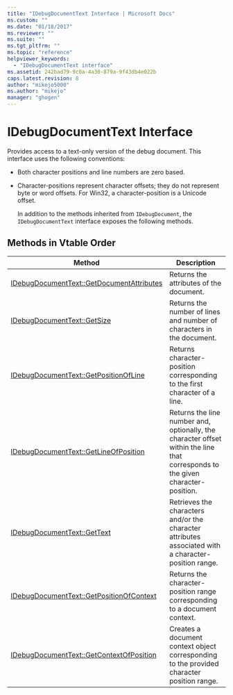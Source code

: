 ```yaml
---
title: "IDebugDocumentText Interface | Microsoft Docs"
ms.custom: ""
ms.date: "01/18/2017"
ms.reviewer: ""
ms.suite: ""
ms.tgt_pltfrm: ""
ms.topic: "reference"
helpviewer_keywords:
  - "IDebugDocumentText interface"
ms.assetid: 242bad79-9c0a-4a30-879a-9f43db4e022b
caps.latest.revision: 8
author: "mikejo5000"
ms.author: "mikejo"
manager: "ghogen"
---
```

# IDebugDocumentText Interface
Provides access to a text-only version of the debug document. This interface uses the following conventions:

- Both character positions and line numbers are zero based.

- Character-positions represent character offsets; they do not represent byte or word offsets. For Win32, a character-position is a Unicode offset.

  In addition to the methods inherited from `IDebugDocument`, the `IDebugDocumentText` interface exposes the following methods.

## Methods in Vtable Order

|Method|Description|
|------------|-----------------|
|[IDebugDocumentText::GetDocumentAttributes](../../winscript/reference/idebugdocumenttext-getdocumentattributes.md)|Returns the attributes of the document.|
|[IDebugDocumentText::GetSize](../../winscript/reference/idebugdocumenttext-getsize.md)|Returns the number of lines and number of characters in the document.|
|[IDebugDocumentText::GetPositionOfLine](../../winscript/reference/idebugdocumenttext-getpositionofline.md)|Returns character-position corresponding to the first character of a line.|
|[IDebugDocumentText::GetLineOfPosition](../../winscript/reference/idebugdocumenttext-getlineofposition.md)|Returns the line number and, optionally, the character offset within the line that corresponds to the given character-position.|
|[IDebugDocumentText::GetText](../../winscript/reference/idebugdocumenttext-gettext.md)|Retrieves the characters and/or the character attributes associated with a character-position range.|
|[IDebugDocumentText::GetPositionOfContext](../../winscript/reference/idebugdocumenttext-getpositionofcontext.md)|Returns the character-position range corresponding to a document context.|
|[IDebugDocumentText::GetContextOfPosition](../../winscript/reference/idebugdocumenttext-getcontextofposition.md)|Creates a document context object corresponding to the provided character position range.|